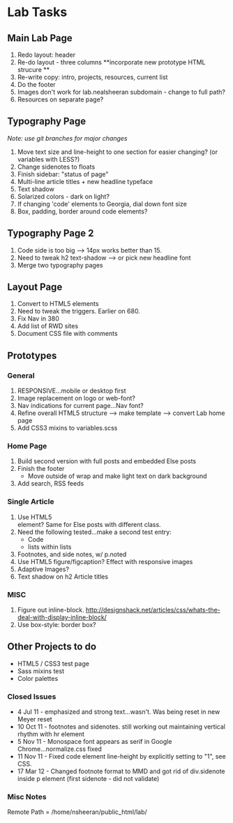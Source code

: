 # Lab Tasks

## Main Lab Page
1. Redo layout: header
2. Re-do layout - three columns **incorporate new prototype HTML strucure **
3. Re-write copy: intro, projects, resources, current list
4. Do the footer
5. Images don't work for lab.nealsheeran subdomain - change to full path?
6. Resources on separate page?

## Typography Page
*Note: use git branches for major changes*

1. Move text size and line-height to one section for easier changing? (or variables with LESS?)
2. Change sidenotes to floats
3. Finish sidebar: "status of page"
5. Multi-line article titles + new headline typeface
6. Text shadow
7. Solarized colors - dark on light?
8. If changing 'code' elements to Georgia, dial down font size
9. Box, padding, border around code elements?

## Typography Page 2

1. Code side is too big --> 14px works better than 15.
2. Need to tweak h2 text-shadow --> or pick new headline font
3. Merge two typography pages

## Layout Page
1. Convert to HTML5 elements
2. Need to tweak the triggers. Earlier on 680.
3. Fix Nav in 380
4. Add list of RWD sites
5. Document CSS file with comments

## Prototypes

### General
1. RESPONSIVE...mobile or desktop first
2. Image replacement on logo or web-font?
3. Nav indications for current page...Nav font?
4. Refine overall HTML5 structure --> make template --> convert Lab home page
5. Add CSS3 mixins to variables.scss

### Home Page
1. Build second version with full posts and embedded Else posts
2. Finish the footer
	- Move outside of wrap and make light text on dark background
3. Add search, RSS feeds

### Single Article
1. Use HTML5 <article> element? Same for Else posts with different class.
2. Need the following tested...make a second test entry:
	- Code
	- lists within lists
3. Footnotes, and side notes, w/ p.noted
4. Use HTML5 figure/figcaption? Effect with responsive images
5. Adaptive Images?
6. Text shadow on h2 Article titles

### MISC
1. Figure out inline-block. http://designshack.net/articles/css/whats-the-deal-with-display-inline-block/
2. Use box-style: border box?

## Other Projects to do

- HTML5 / CSS3 test page
- Sass mixins test
- Color palettes


### Closed Issues

- 4 Jul 11 - emphasized and strong text...wasn't. Was being reset in new Meyer reset
- 10 Oct 11 - footnotes and sidenotes. still working out maintaining vertical rhythm with hr element
- 5 Nov 11 - Monospace font appears as serif in Google Chrome...normalize.css fixed
- 11 Nov 11 - Fixed code element line-height by explicitly setting to "1", see CSS.
- 17 Mar 12 - Changed footnote format to MMD and got rid of div.sidenote inside p element (first sidenote - did not validate)

### Misc Notes

Remote Path = /home/nsheeran/public_html/lab/


